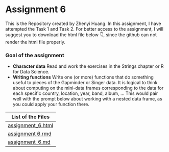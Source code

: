  Assignment 6
====================


This is the Repository created by Zhenyi Huang.
In this assignment, I have attempted the Task 1 and Task 2. For better access to the assignment, I will suggest you to download the html file below 👇, since the github can not render the html file properly.

### Goal of the assignment
* __Character data__ Read and work the exercises in the Strings chapter or R for Data Science.
* __Writing functions__ Write one (or more) functions that do something useful to pieces of the Gapminder or Singer data. It is logical to think about computing on the mini-data frames corresponding to the data for each specific country, location, year, band, album, … This would pair well with the prompt below about working with a nested data frame, as you could apply your function there.





|    List of the Files         | 
|--------------------|
| [assignment_6.html](https://github.com/STAT545-UBC-students/hw06-janehuang1647/blob/master/assignment_6.html)|
| [assignment 6.rmd](https://github.com/STAT545-UBC-students/hw06-janehuang1647/blob/master/assignment%206.rmd)|
| [assignment_6.md](https://github.com/STAT545-UBC-students/hw06-janehuang1647/blob/master/assignment_6.md)
